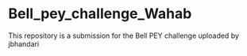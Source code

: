# Bell_pey_challenge_Wahab
 This repository is a submission for the Bell PEY challenge uploaded by jbhandari 
